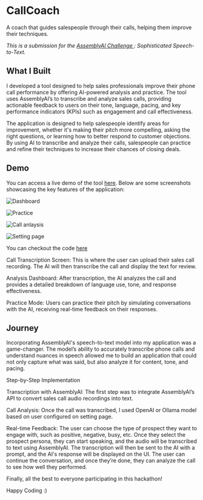 # CallCoach
A coach that guides salespeople through their calls, helping them improve their techniques.

*This is a submission for the [AssemblyAI Challenge ](https://dev.to/challenges/assemblyai): Sophisticated Speech-to-Text.*

## What I Built

I developed a tool designed to help sales professionals improve their phone call performance by offering AI-powered analysis and practice. The tool uses AssemblyAI’s to transcribe and analyze sales calls, providing actionable feedback to users on their tone, language, pacing, and key performance indicators (KPIs) such as engagement and call effectiveness.

The application is designed to help salespeople identify areas for improvement, whether it's making their pitch more compelling, asking the right questions, or learning how to better respond to customer objections. By using AI to transcribe and analyze their calls, salespeople can practice and refine their techniques to increase their chances of closing deals.

## Demo
You can access a live demo of the tool [here](https://callcoach.onrender.com/). Below are some screenshots showcasing the key features of the application:

![Dashboard](https://dev-to-uploads.s3.amazonaws.com/uploads/articles/49xjupgjf8kxoyci8van.png)

![Practice](https://dev-to-uploads.s3.amazonaws.com/uploads/articles/t8flcaw9ailbjz5afutl.png)

![Call anlaysis](https://dev-to-uploads.s3.amazonaws.com/uploads/articles/csymnv2hambcfwp2lpsv.png)

![Setting page](https://dev-to-uploads.s3.amazonaws.com/uploads/articles/n4d5x5apqes7xt6y6ops.png)

You can checkout the code [here](https://github.com/programmerraja/CallCoach)

Call Transcription Screen: This is where the user can upload their sales call recording. The AI will then transcribe the call and display the text for review.

Analysis Dashboard: After transcription, the AI analyzes the call and provides a detailed breakdown of language use, tone, and response effectiveness.

Practice Mode: Users can practice their pitch by simulating conversations with the AI, receiving real-time feedback on their responses.

## Journey

Incorporating AssemblyAI's speech-to-text model into my application was a game-changer. The model’s ability to accurately transcribe phone calls and understand nuances in speech allowed me to build an application that could not only capture what was said, but also analyze it for content, tone, and pacing.

Step-by-Step Implementation

Transcription with AssemblyAI: The first step was to integrate AssemblyAI’s API to convert sales call audio recordings into text. 

Call Analysis: Once the call was transcribed, I used OpenAI or Ollama model based on user configured on setting page.

Real-time Feedback: The user can choose the type of prospect they want to engage with, such as positive, negative, busy, etc. Once they select the prospect persona, they can start speaking, and the audio will be transcribed to text using AssemblyAI. The transcription will then be sent to the AI with a prompt, and the AI's response will be displayed on the UI. The user can continue the conversation, and once they’re done, they can analyze the call to see how well they performed.

Finally, all the best to everyone participating in this hackathon!

Happy Coding :)